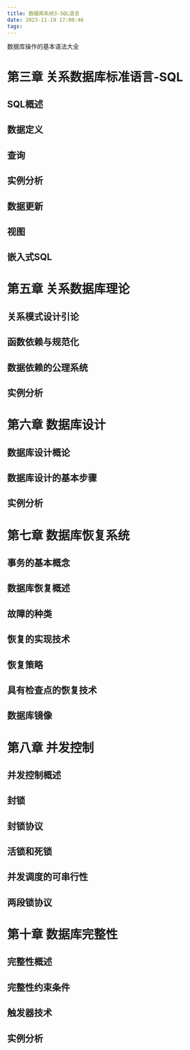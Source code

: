 ```yaml
---
title: 数据库系统3-SQL语言
date: 2023-11-19 17:00:46
tags:
---
```

<a url="https://www.cnblogs.com/rqy0526/p/11015943.html#:~:text=%E6%95%B0%E6%8D%AE%E5%BA%93%E6%93%8D%E4%BD%9C%E7%9A%84%E5%9F%BA%E6%9C%AC%E8%AF%AD%E6%B3%95%E5%A4%A7%E5%85%A8%201%201.%20C%20%28Create%29%3A%E5%88%9B%E5%BB%BA%201.%20%E8%AF%AD%E6%B3%95%EF%BC%9A%20create,%E5%88%97%E5%90%8D%20%E6%95%B0%E6%8D%AE%E7%B1%BB%E5%9E%8B%3B%204.%20...%204%204.%20D%20%28Delete%29%3A%E5%88%A0%E9%99%A4">数据库操作的基本语法大全</a>

# 第三章 关系数据库标准语言-SQL
## SQL概述
## 数据定义
## 查询
## 实例分析
## 数据更新
## 视图
## 嵌入式SQL

# 第五章 关系数据库理论
## 关系模式设计引论
## 函数依赖与规范化
## 数据依赖的公理系统
## 实例分析

# 第六章 数据库设计
## 数据库设计概论
## 数据库设计的基本步骤
## 实例分析

# 第七章 数据库恢复系统
## 事务的基本概念
## 数据库恢复概述
## 故障的种类
## 恢复的实现技术
## 恢复策略
## 具有检查点的恢复技术
## 数据库镜像

# 第八章 并发控制
## 并发控制概述
## 封锁
## 封锁协议
## 活锁和死锁
## 并发调度的可串行性
## 两段锁协议

# 第十章 数据库完整性
## 完整性概述
## 完整性约束条件
## 触发器技术
## 实例分析